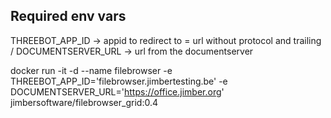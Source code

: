 ## Required env vars
THREEBOT_APP_ID -> appid to redirect to = url without protocol and trailing /
DOCUMENTSERVER_URL -> url from the documentserver


docker run -it -d --name filebrowser -e THREEBOT_APP_ID='filebrowser.jimbertesting.be' -e DOCUMENTSERVER_URL='https://office.jimber.org' jimbersoftware/filebrowser_grid:0.4
